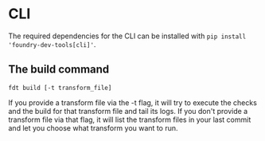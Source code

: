 # CLI

The required dependencies for the CLI can be installed with `pip install 'foundry-dev-tools[cli]'`.

## The build command

```shell
fdt build [-t transform_file]
```
If you provide a transform file via the -t flag, it will try to execute the checks and the build for that transform file and tail its logs.
If you don't provide a transform file via that flag, it will list the transform files in your last commit and let you choose what transform you want to run.